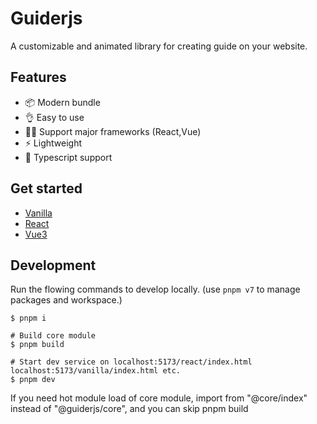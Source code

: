 # Guiderjs

A customizable and animated library for creating guide on your website.

## Features

- 📦 Modern bundle
- 👌 Easy to use
- 🏳‍🌈 Support major frameworks (React,Vue)
- ⚡ Lightweight
- 🚧 Typescript support

## Get started

- [Vanilla](packages/vanilla/README.md)
- [React](packages/react/README.md)
- [Vue3](packages/vue3/README.md)

## Development

Run the flowing commands to develop locally. (use `pnpm v7` to manage packages and workspace.)

```shell
$ pnpm i

# Build core module
$ pnpm build

# Start dev service on localhost:5173/react/index.html localhost:5173/vanilla/index.html etc.
$ pnpm dev
```

If you need hot module load of core module, import from "@core/index" instead of "@guiderjs/core", and you can skip pnpm build
